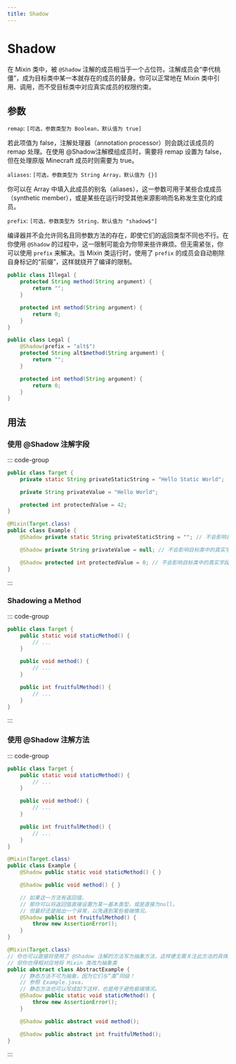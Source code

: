 ```yaml
---
title: Shadow
---
```


# Shadow

在 Mixin 类中，被 `@Shadow` 注解的成员相当于一个占位符。注解成员会“李代桃僵”，成为目标类中某一本就存在的成员的替身。你可以正常地在 Mixin 类中引用、调用，而不受目标类中对应真实成员的权限约束。

## 参数

`remap`: `[可选，参数类型为 Boolean，默认值为 true]`

若此项值为 false，注解处理器（annotation processor）则会跳过该成员的 remap 处理。在使用 @Shadow注解模组成员时，需要将 remap 设置为 false，但在处理原版 Minecraft 成员时则需要为 true。

`aliases`: `[可选，参数类型为 String Array，默认值为 {}]`

你可以在 Array 中填入此成员的别名（aliases），这一参数可用于某些合成成员（synthetic member），或是某些在运行时受其他来源影响而名称发生变化的成员。

`prefix`: `[可选，参数类型为 String，默认值为 "shadow$"]`

编译器并不会允许同名且同参数方法的存在，即使它们的返回类型不同也不行。在你使用 `@Shadow` 的过程中，这一限制可能会为你带来些许麻烦。但无需紧张，你可以使用 `prefix` 来解决。当 Mixin 类运行时，使用了 `prefix` 的成员会自动剔除自身标记的“前缀”，这样就绕开了编译的限制。

```java
public class Illegal {
    protected String method(String argument) {
        return "";
    }

    protected int method(String argument) {
        return 0;
    }
}

public class Legal {
    @Shadow(prefix = "alt$")
    protected String alt$method(String argument) {
        return "";
    }

    protected int method(String argument) {
        return 0;
    }
}
```

## 用法

### 使用 @Shadow 注解字段

::: code-group

```java [Target.java]
public class Target {
    private static String privateStaticString = "Hello Static World";

    private String privateValue = "Hello World";

    protected int protectedValue = 42;
}
```

```java [Example.java]
@Mixin(Target.class)
public class Example {
    @Shadow private static String privateStaticString = ""; // 不会影响目标类中的真实字段

    @Shadow private String privateValue = null; // 不会影响目标类中的真实字段

    @Shadow protected int protectedValue = 0; // 不会影响目标类中的真实字段
}
```

:::

### Shadowing a Method

::: code-group

```java [Target.java]
public class Target {
    public static void staticMethod() {
        // ...
    }

    public void method() {
        // ...
    }

    public int fruitfulMethod() {
        // ...
    }
}
```

:::

### 使用 @Shadow 注解方法

::: code-group

```java [Target.java]
public class Target {
    public static void staticMethod() {
        // ...
    }

    public void method() {
        // ...
    }

    public int fruitfulMethod() {
        // ...
    }
}
```

```java [Example.java]
@Mixin(Target.class)
public class Example {
    @Shadow public static void staticMethod() { }

    @Shadow public void method() { }

    // 如果这一方法有返回值，
    // 那你可以将返回值直接设置为某一基本类型，或是直接为null。
    // 但最好还是抛出一个异常，以免遇到某些极端情况。
    @Shadow public int fruitfulMethod() {
        throw new AssertionError();
    }
}
```

```java [AbstractExample.java]
@Mixin(Target.class)
// 你也可以直接将使用了 @Shadow 注解的方法写为抽象方法，这样便无需关注此方法的具体实现了
// 但你也得相对应地将 Mixin 类改为抽象类
public abstract class AbstractExample {
    // 静态方法不可为抽象，因为它们与“类”同级！
    // 参照 Example.java，
    // 静态方法也可以写成如下这样，也是用于避免极端情况。
    @Shadow public static void staticMethod() {
        throw new AssertionError();
    }

    @Shadow public abstract void method();

    @Shadow public abstract int fruitfulMethod();
}
```


:::
